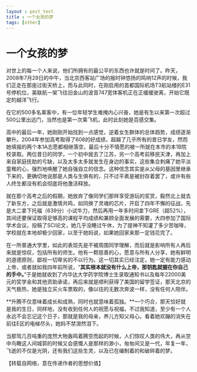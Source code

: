 ```yaml
---
layout : post_test
title : 一个女孩的梦
tags: [other]
---
```


# 一个女孩的梦

对世上的每一个人来说，他们所拥有的最公平的东西也许就是时间了。昨天，2008年7月29日的中午，当北京西客站广场的报时钟悠扬的鸣响12声的时候，我们正走在那座过街天桥上，而与此同时，在刚启用的首都国际机场T3航站楼的E31号停机位，美联航一架飞往旧金山的波音747宽体客机正在正缓缓驶离，开始它既定的越洋飞行。



在它的500多名乘客中，有一位年轻学生难掩内心兴奋，她是有生以来第一次超过500公里出远门，当然也是第一次乘飞机，此时此刻她是百感交集。



高中的最后一年，她刚刚开始找到一点感觉，逆着女生群体的总体趋势，成绩逐渐攀升。2004年参加高考取得了608的好成绩，超越了几乎所有的昔日学友，然而她填报的两个本1A志愿都相继落空，最后十分不情愿的被一所就在本市的本1B院校录取。两位昔日的同学，一个初中就去了江苏，另一个高考前移民天津，再加上来自家庭抚助的亏缺，以及太多太多就发生在身边的事实，这些集合刺痛了她平淡童稚的心，强烈地唤醒了她自强自立的信念。这种信念其实是从父母的基因里继承下来的，更确切地说那是人类与生俱有的，只不过平素是被封存着罢了，或许有些人终生都没有机会彻底将他激活释放。



就在那个高考之后的假期，她放弃了像同学们那样享受游玩的奖赏，毅然北上就去了新东方，之后就是激情共鸣，如同换了灵魂的芯片，开启了四年不懈的征战，先是大二拿下托福（639分）小试牛刀，然后再用一年多时间拿下GRE（超52%），其间还要保证取得足够高的课程平均成绩和兼顾全面发展的需要，大四参加了国际学术会议，投稿了SCI论文，她几乎没睡过午休，为了提神不知灌了多少苦咖啡，学校就在本地却极少回家，以至于她妈说，如果她回家来那一定钱花完了。



在一所普通大学里，如此的表现先是不被周围同学理解，而后就是影响所有人再后来就是惊叹，包括所有的师生。他有一颗慈善的心，愿意与所有人分享，她有鲜明的道德原则，鄙视一切卑劣的不以行为。这一切其实已经注定，她一定有能力感动上帝，或者就如我四年前所说，“**其实根本就没有什么上帝，那钥匙就握在你自己的手中。**”于是她就收到了内华达大学药学院博士生录取通知书以及每年22000美元的奖学金和其他资助承诺，再后来就是顺利获得了美国的留学签证，那天北京的天气极热，她是独立买火车票取的，像以往的无数次奔波一样，没有任何人陪伴。



**升腾不仅意味着成长和成熟，同时也就意味着孤独。**一个巧合，那天恰好就是我的生日，同样地，没有收到任何人的祝愿与祝福，不过我知道，至少有一个人永远不会忘记这个日子，那就是我的母亲，养儿方知父母心。看着她欢蹦的消失在前往E区的电梯尽头，她妈不禁潸然泪下。



当那驾几百吨重的庞然大物轰鸣着腾空而起的时候，人们惊叹人类的伟大，再从空中鸟瞰这人间城郭的时候又会感慨人是那样的渺小，匆匆间又是一代，年复一年，飞逝的不仅是光阴，还有我们这些生灵，以及已在编制着的和破碎着的梦。



【转载自网络，意在传递作者的思想价值】

